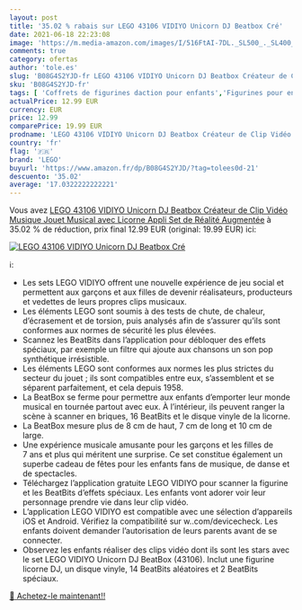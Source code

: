 ```yaml
---
layout: post
title: '35.02 % rabais sur LEGO 43106 VIDIYO Unicorn DJ Beatbox Cré'
date: 2021-06-18 22:23:08
image: 'https://m.media-amazon.com/images/I/516FtAI-7DL._SL500_._SL400_.jpg'
comments: true
category: ofertas
author: 'tole.es'
slug: 'B08G4S2YJD-fr LEGO 43106 VIDIYO Unicorn DJ Beatbox Créateur de Clip...'
sku: 'B08G4S2YJD-fr'
tags: [ 'Coffrets de figurines daction pour enfants','Figurines pour enfants','Jeux de construction','Jeux et Jouets','Jeux et jouets','Jeux éducatifs et scientifiques','Jeux électroniques éducatifs','lego', ]
actualPrice: 12.99 EUR
currency: EUR
price: 12.99
comparePrice: 19.99 EUR
prodname: 'LEGO 43106 VIDIYO Unicorn DJ Beatbox Créateur de Clip Vidéo Musique  Jouet Musical avec Licorne  Appli Set de Réalité Augmentée'
country: 'fr'
flag: '🇫🇷'
brand: 'LEGO'
buyurl: 'https://www.amazon.fr/dp/B08G4S2YJD/?tag=tolees0d-21'
descuento: '35.02'
average: '17.0322222222221'
---
```


Vous avez [LEGO 43106 VIDIYO Unicorn DJ Beatbox Créateur de Clip Vidéo Musique  Jouet Musical avec Licorne  Appli Set de Réalité Augmentée](https://www.amazon.fr/dp/B08G4S2YJD/?tag=tolees0d-21)  à  35.02 % de réduction, prix final  12.99 EUR (original: 19.99 EUR) ici:

[![LEGO 43106 VIDIYO Unicorn DJ Beatbox Cré](https://m.media-amazon.com/images/I/516FtAI-7DL._SL500_._SL400_.jpg)](https://www.amazon.fr/dp/B08G4S2YJD/?tag=tolees0d-21)

ℹ️:

- Les sets LEGO VIDIYO offrent une nouvelle expérience de jeu social et permettent aux garçons et aux filles de devenir réalisateurs, producteurs et vedettes de leurs propres clips musicaux.
- Les éléments LEGO sont soumis à des tests de chute, de chaleur, d’écrasement et de torsion, puis analysés afin de s’assurer qu’ils sont conformes aux normes de sécurité les plus élevées.
- Scannez les BeatBits dans l’application pour débloquer des effets spéciaux, par exemple un filtre qui ajoute aux chansons un son pop synthétique irrésistible.
- Les éléments LEGO sont conformes aux normes les plus strictes du secteur du jouet ; ils sont compatibles entre eux, s’assemblent et se séparent parfaitement, et cela depuis 1958.
- La BeatBox se ferme pour permettre aux enfants d’emporter leur monde musical en tournée partout avec eux. À l’intérieur, ils peuvent ranger la scène à scanner en briques, 16 BeatBits et le disque vinyle de la licorne.
- La BeatBox mesure plus de 8 cm de haut, 7 cm de long et 10 cm de large.
- Une expérience musicale amusante pour les garçons et les filles de 7 ans et plus qui méritent une surprise. Ce set constitue également un superbe cadeau de fêtes pour les enfants fans de musique, de danse et de spectacles.
- Téléchargez l’application gratuite LEGO VIDIYO pour scanner la figurine et les BeatBits d’effets spéciaux. Les enfants vont adorer voir leur personnage prendre vie dans leur clip vidéo.
- L’application LEGO VIDIYO est compatible avec une sélection d’appareils iOS et Android. Vérifiez la compatibilité sur w..com/devicecheck. Les enfants doivent demander l’autorisation de leurs parents avant de se connecter.
- Observez les enfants réaliser des clips vidéo dont ils sont les stars avec le set LEGO VIDIYO Unicorn DJ BeatBox (43106). Inclut une figurine licorne DJ, un disque vinyle, 14 BeatBits aléatoires et 2 BeatBits spéciaux.

[🛒 Achetez-le maintenant!!](https://www.amazon.fr/dp/B08G4S2YJD/?tag=tolees0d-21)
